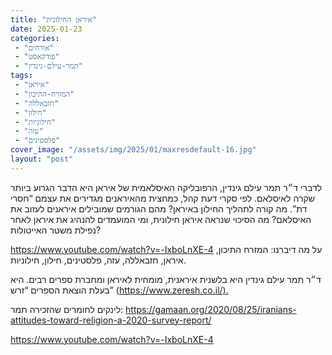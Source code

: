 ```yaml
---
title: "איראן החילונית"
date: 2025-01-23
categories: 
 - "אורחים"
 - "פודקאסט"
 - "תמר-עילם-גינדין"
tags: 
 - "איראן"
 - "המזרח-התיכון"
 - "חזבאללה"
 - "חילון"
 - "חילוניות"
 - "עזה"
 - "פלסטינים"
cover_image: "/assets/img/2025/01/maxresdefault-16.jpg"
layout: "post"
---
```


לדברי ד״ר תמר עילם גינדין, הרפובליקה האיסלאמית של איראן היא הדבר הגרוע ביותר שקרה לאיסלאם. לפי סקרי דעת קהל, כמחצית מהאיראנים מגדירים את עצמם “חסרי דת”. מה קורה לתהליך החילון באיראן? מהם הגורמים שמובילים איראנים לעזוב את האיסלאם? מה הסיכוי שנראה איראן חילונית, ומי המועמדים להנהיג את איראן לאחר נפילת משטר האייטולות?

<https://www.youtube.com/watch?v=-IxboLnXE-4>
על מה דיברנו: המזרח התיכון, איראן, חזבאללה, עזה, פלסטינים, חילון, חילוניות.

ד״ר תמר עילם גינדין היא בלשנית איראנית, מומחית לאיראן ומחברת ספרים רבים. היא בעלת הוצאת הספרים “זרש” (<https://www.zeresh.co.il/).>

לינקים לחומרים שהזכירה תמר:
<https://gamaan.org/2020/08/25/iranians-attitudes-toward-religion-a-2020-survey-report/>

<https://www.youtube.com/watch?v=-IxboLnXE-4>

